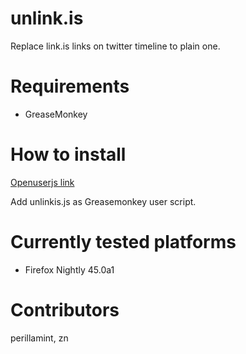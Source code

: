 # unlink.is
Replace link.is links on twitter timeline to plain one.

# Requirements

* GreaseMonkey

# How to install

[Openuserjs link](https://openuserjs.org/scripts/perillamint/unlink.is)

Add unlinkis.js as Greasemonkey user script.

# Currently tested platforms

* Firefox Nightly 45.0a1

# Contributors

perillamint, zn

